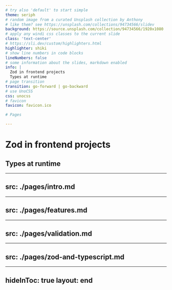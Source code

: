 ```yaml
---
# try also 'default' to start simple
theme: seriph
# random image from a curated Unsplash collection by Anthony
# like them? see https://unsplash.com/collections/94734566/slidev
background: https://source.unsplash.com/collection/94734566/1920x1080
# apply any windi css classes to the current slide
class: 'text-center'
# https://sli.dev/custom/highlighters.html
highlighter: shiki
# show line numbers in code blocks
lineNumbers: false
# some information about the slides, markdown enabled
info: |
  Zod in frontend projects
  Types at runtime
# page transition
transition: go-forward | go-backward
# use UnoCSS
css: unocss
# favicon
favicon: favicon.ico

# Pages

---
```

# Zod in frontend projects

## Types at runtime

---
src: ./pages/intro.md
---

---
src: ./pages/features.md
---

---
src: ./pages/validation.md
---

---
src: ./pages/zod-and-typescript.md
---

---
hideInToc: true
layout: end
---

